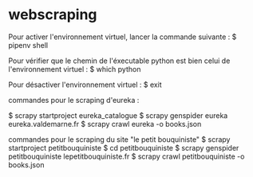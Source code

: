 # webscraping

Pour activer l'environnement virtuel, lancer la commande suivante :
$ pipenv shell

Pour vérifier que le chemin de l'éxecutable python est bien celui de l'environnement virtuel :
$ which python

Pour désactiver l'environnement virtuel : 
$ exit


commandes pour le scraping d'eureka : 

$ scrapy startproject eureka_catalogue
$ scrapy genspider eureka eureka.valdemarne.fr
$ scrapy crawl eureka -o books.json


commandes pour le scraping du site "le petit bouquiniste"
$ scrapy startproject petitbouquiniste
$ cd petitbouquiniste
$ scrapy genspider petitbouquiniste lepetitbouquiniste.fr
$ scrapy crawl petitbouquiniste -o books.json





